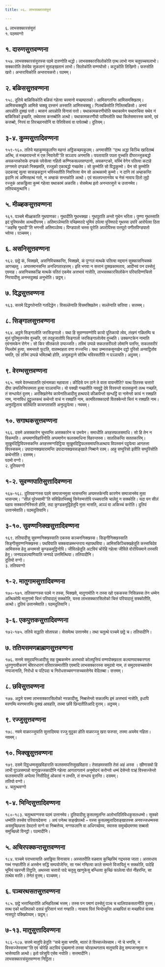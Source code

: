 ```yaml
---
title: ०६. लाभसक्कारसंयुत्तं

---
```

६. लाभसक्कारसंयुत्तं  
१. पठमवग्गो  


## १. दारुणसुत्तवण्णना

१५७. लाभसक्कारसंयुत्तस्स पठमे दारुणोति थद्धो। लाभसक्कारसिलोकोति एत्थ लाभो नाम चतुपच्चयलाभो। सक्कारोति तेसंयेव सुकतानं सुसङ्खतानं लाभो। सिलोकोति वण्णघोसो। कटुकोति तिखिणो। फरुसोति खरो। अन्तरायिकोति अन्तरायकरो। पठमम्।  


## २. बळिससुत्तवण्णना

१५८. दुतिये बाळिसिकोति बळिसं गहेत्वा चरमानो मच्छघातको। आमिसगतन्ति आमिसमक्खितम्। आमिसचक्खूति आमिसे चक्खु दस्सनं अस्साति आमिसचक्खु। गिलबळिसोति गिलितबळिसो। अनयं आपन्नोति दुक्खं पत्तो। ब्यसनं आपन्नोति विनासं पत्तो। यथाकामकरणीयोति यथाकामेन यथारुचिया यथेव नं बाळिसिको इच्छति, तथेवस्स कत्तब्बोति अत्थो। यथाकामकरणीयो पापिमतोति यथा किलेसमारस्स कामो, एवं कत्तब्बो, निरयं वा तिरच्छानयोनिं वा पेत्तिविसयं वा पापेतब्बो। दुतियम्।  


## ३-४. कुम्मसुत्तादिवण्णना

१५९-१६०. ततिये महाकुम्मकुलन्ति महन्तं अट्ठिकच्छपकुलम्। अगमासीति ‘‘एत्थ अद्धा किञ्चि खादितब्बं अत्थि, तं मच्छरायन्तो मं एस निवारेती’’ति सञ्ञाय अगमासि। पपतायाति पपता वुच्चति दीघरज्जुकबद्धो अयकन्तकोसके दण्डकं पवेसेत्वा गहितो कण्णिकसल्लसण्ठानो, अयकण्टको, यस्मिं वेगेन पतित्वा कटाहे लग्गमत्ते दण्डको निक्खमति, रज्जुको एकाबद्धो गच्छतेव। सो कुम्मोति सो विद्धकुम्मो। येन सो कुम्मोति उदकसद्दं सुत्वा सासङ्कट्ठानं भविस्सतीति निवत्तित्वा येन सो अत्थकामो कुम्मो। न दानि त्वं अम्हाकन्ति इदानि त्वं अमित्तहत्थं गतो, न अम्हाकं सन्तकोति अत्थो। एवं सल्लपन्तानंयेव च नेसं नावाय ठितो लुद्दो रज्जुकं आकड्ढित्वा कुम्मं गहेत्वा यथाकामं अकासि। सेसमेत्थ इतो अनन्तरसुत्ते च उत्तानमेव। ततियचतुत्थानि।  


## ५. मीळ्हकसुत्तवण्णना

१६१. पञ्चमे मीळ्हकाति गूथपाणका। गूथादीति गूथभक्खा। गूथपूराति अन्तो गूथेन भरिता। पुण्णा गूथस्साति इदं पुरिमस्सेव अत्थदीपनम्। अतिमञ्ञेय्याति पच्छिमपादे भूमियं ठपेत्वा पुरिमपादे गूथस्स उपरि आरोपेत्वा ठिता ‘‘अहम्हि गूथादी’’ति भणन्ती अतिमञ्ञेय्य। पिण्डपातो चस्स पूरोति अपरोपिस्स पत्तपूरो पणीतपिण्डपातो भवेय्य। पञ्चमम्।  


## ६. असनिसुत्तवण्णना

१६२. छट्ठे कं, भिक्खवे, असनिविचक्कन्ति, भिक्खवे, कं पुग्गलं मत्थके पतित्वा मद्दमानं सुक्कासनिचक्कं आगच्छतु । अप्पत्तमानसन्ति अनधिगतारहत्तम्। इति भगवा न सत्तानं दुक्खकामताय, आदीनवं पन दस्सेतुं एवमाह। असनिचक्कञ्हि मत्थके पतितं एकमेव अत्तभावं नासेति, लाभसक्कारसिलोकेन परियादिण्णचित्तो निरयादीसु अनन्तदुक्खं अनुभोति। छट्ठम्।  


## ७. दिद्धसुत्तवण्णना

१६३. सत्तमे दिद्धगतेनाति गतदिद्धेन। विसल्लेनाति विसमक्खितेन। सल्लेनाति सत्तिया। सत्तमम्।  


## ८. सिङ्गालसुत्तवण्णना

१६४. अट्ठमे सिङ्गालोति जरसिङ्गालो। यथा हि सुवण्णवण्णोपि कायो पूतिकायो त्वेव, तंखणं गळितम्पि च मुत्तं पूतिमुत्तन्त्वेव वुच्चति, एवं तदहुजातोपि सिङ्गालो जरसिङ्गालोत्वेव वुच्चति। उक्कण्टकेन नामाति एवंनामकेन रोगेन। सो किर सीतकाले उप्पज्जति। तस्मिं उप्पन्ने सकलसरीरतो लोमानि पतन्ति, सकलसरीरं निल्लोमं हुत्वा, समन्ततो फुटति, वातब्भाहता वणा रुज्जन्ति। यथा उम्मत्तकसुनखेन दट्ठो पुरिसो अनवट्ठितोव भमति, एवं तस्मिं उप्पन्ने भमितब्बो होति, असुकट्ठाने सोत्थि भविस्सतीति न पञ्ञायति। अट्ठमम्।  


## ९. वेरम्भसुत्तवण्णना

१६५. नवमे वेरम्भवाताति एवंनामका महावाता। कीदिसे पन ठाने ते वाता वायन्तीति? यत्थ ठितस्स चत्तारो दीपा उप्पलिनिपत्तमत्ता हुत्वा पञ्ञायन्ति। यो पक्खी गच्छतीति नववुट्ठे देवे विरवन्तो वातसकुणो तत्थ गच्छति, तं सन्धायेतं वुत्तम्। अरक्खितेनेव कायेनातिआदीसु हत्थपादे कीळापेन्तो खन्धट्ठिं वा नामेन्तो कायं न रक्खति नाम, नानाविधं दुट्ठुल्लकथं कथेन्तो वाचं न रक्खति नाम, कामवितक्कादयो वितक्केन्तो चित्तं न रक्खति नाम। अनुपट्ठिताय सतियाति कायगतासतिं अनुपट्ठपेत्वा। नवमम्।  


## १०. सगाथकसुत्तवण्णना

१६६. दसमे असक्कारेन चूभयन्ति असक्कारेन च उभयेन। समाधीति अरहत्तफलसमाधि। सो हि तेन न विकम्पति। अप्पमाणविहारिनोति अप्पमाणेन फलसमाधिना विहरन्तस्स। साततिकन्ति सततकारिम्। सुखुमंदिट्ठिविपस्सकन्ति अरहत्तमग्गदिट्ठिया सुखुमदिट्ठिफलसमापत्तिअत्थाय विपस्सनं पट्ठपेत्वा आगतत्ता विपस्सकम्। उपादानक्खयारामन्ति उपादानक्खयसङ्खाते निब्बाने रतम्। आहु सप्पुरिसो इतीति सप्पुरिसोति कथेन्तीति। दसमम्।  
पठमो वग्गो।  
२. दुतियवग्गो  


## १-२. सुवण्णपातिसुत्तादिवण्णना

१६७-१६८. दुतियवग्गस्स पठमे सम्पजानमुसा भासन्तन्ति अप्पमत्तकेनपि कारणेन सम्पजानमेव मुसा भासन्तम्। ‘‘सीलं पूरेस्सामी’’ति संविहितभिक्खुं सिनेरुमत्तोपि पच्चयरासि चालेतुं न सक्कोति। यदा पन सीलं पहाय सक्कारनिस्सितो होति, तदा कुण्डकमुट्ठिहेतुपि मुसा भासति, अञ्ञं वा अकिच्चं करोति। दुतियं उत्तानमेवाति। पठमदुतियानि।  


## ३-१०. सुवण्णनिक्खसुत्तादिवण्णना

१६९. ततियादीसु सुवण्णनिक्खस्साति एकस्स कञ्चननिक्खस्स। सिङ्गीनिक्खस्साति सिङ्गीसुवण्णनिक्खस्स। पथवियाति चक्कवाळब्भन्तराय महापथविया। आमिसकिञ्चिक्खहेतूति कस्सचिदेव आमिसस्स हेतु अन्तमसो कुण्डकमुट्ठिनोपि। जीवितहेतूति अटवियं चोरेहि गहेत्वा जीविते वोरोपियमाने तस्सपि हेतु। जनपदकल्याणियाति जनपदे उत्तमित्थिया। ततियादीनि।  
दुतियो वग्गो।  
३. ततियवग्गो  


## १-२. मातुगामसुत्तादिवण्णना

१७०-१७१. ततियवग्गस्स पठमे न तस्स, भिक्खवे, मातुगामोति न तस्स रहो एककस्स निसिन्नस्स तेन धम्मेन अत्थिकोपि मातुगामो चित्तं परियादातुं सक्कोति, यस्स लाभसक्कारसिलोको चित्तं परियादातुं सक्कोतीति, अत्थो। दुतियं उत्तानमेवाति। पठमदुतियानि।  


## ३-६. एकपुत्तकसुत्तादिवण्णना

१७२-१७५. ततिये सद्धाति सोतापन्ना। सेसमेत्थ उत्तानमेव। तथा चतुत्थे पञ्चमे छट्ठे च। ततियादीनि।  


## ७. ततियसमणब्राह्मणसुत्तवण्णना

१७६. सत्तमे समुदयन्तिआदीसु सह पुब्बकम्मेन अत्तभावो कोलपुत्तियं वण्णपोक्खरता कल्याणवाक्करणता धुतगुणावीकरणं चीवरधारणं परिवारसम्पत्तीति एवमादि लाभसक्कारस्स समुदयो नाम, तं समुदयसच्चवसेन नप्पजानाति, निरोधो च पटिपदा च निरोधसच्चमग्गसच्चवसेनेव वेदितब्बा। सत्तमम्।  


## ८. छविसुत्तवण्णना

१७७. अट्ठमे यस्मा लाभसक्कारसिलोको नरकादीसु, निब्बत्तेन्तो सकलम्पि इमं अत्तभावं नासेति, इधापि मरणम्पि मरणमत्तम्पि दुक्खं आवहति, तस्मा छविं छिन्दतीतिआदि वुत्तम्। अट्ठमम्।  


## ९. रज्जुसुत्तवण्णना

१७८. नवमे वाळरज्जुयाति सुत्तादिमया रज्जु मुदुका होति वाळरज्जु खरा फरुसा, तस्मा अयमेव गहिता। नवमम्।  


## १०. भिक्खुसुत्तवण्णना

१७९. दसमे दिट्ठधम्मसुखविहाराति फलसमापत्तिसुखविहारा। तेसाहमस्साति तेसं अहं अस्स । खीणासवो हि लाभी पुञ्ञसम्पन्नो यागुखज्जकादीनि गहेत्वा आगतागतानं अनुमोदनं करोन्तो धम्मं देसेन्तो पञ्हं विस्सज्जेन्तो फलसमापत्तिं अप्पेत्वा निसीदितुं ओकासं न लभति, तं सन्धाय वुत्तन्ति। दसमम्।  
ततियो वग्गो।  
४. चतुत्थवग्गो  


## १-४. भिन्दिसुत्तादिवण्णना

१८०-१८३. चतुत्थवग्गस्स पठमं उत्तानमेव। दुतियादीसु कुसलमूलन्ति अलोभादितिविधकुसलधम्मो। सुक्को धम्मोति तस्सेव परियायदेसना । अयं पनेत्थ सङ्खेपत्थो – यस्स कुसलमूलादिसङ्खातस्स अनवज्जधम्मस्स असमुच्छिन्नत्ता देवदत्तो सग्गे वा निब्बत्तेय्य, मग्गफलानि वा अधिगच्छेय्य, स्वास्स समुच्छेदमगमा सब्बसो समुच्छिन्नो विनट्ठो। पठमादीनि।  


## ५. अचिरपक्कन्तसुत्तवण्णना

१८४. पञ्चमे पराभवायाति अवड्ढिया विनासाय। अस्सतरीति वळवाय कुच्छिस्मिं गद्रभस्स जाता। अत्तवधाय गब्भं गण्हातीति तं अस्सेन सद्धिं सम्पयोजेन्ति, सा गब्भं गण्हित्वा काले सम्पत्ते विजायितुं न सक्कोति, पादेहि भूमियं पहरन्ती तिट्ठति, अथस्सा चत्तारो पादे चतूसु खाणुकेसु बन्धित्वा कुच्छिं फालेत्वा पोतं नीहरन्ति, सा तत्थेव मरति। तेनेतं वुत्तम्। पञ्चमम्।  


## ६. पञ्चरथसतसुत्तवण्णना

१८५. छट्ठे भत्ताभिहारोति अभिहरितब्बं भत्तम्। तस्स पन पमाणं दस्सेतुं पञ्च च थालिपाकसतानीति वुत्तम्। तत्थ एको थालिपाको दसन्नं पुरिसानं भत्तं गण्हाति। नासाय पित्तं भिन्देय्युन्ति अच्छपित्तं वा मच्छपित्तं वास्स नासपुटे पक्खिपेय्यम्। छट्ठम्।  


## ७-१३. मातुसुत्तादिवण्णना

१८६-१८७. सत्तमे मातुपि हेतूति ‘‘सचे मुसा भणसि, मातरं ते विस्सज्जेस्साम। नो चे भणसि, न विस्सज्जेस्सामा’’ति एवं चोरेहि अटवियं पुच्छमानो तस्सा चोरहत्थगताय मातुयापि हेतु सम्पजानमुसा न भासेय्याति अत्थो। इतो परेसुपि एसेव नयोति। सत्तमादीनि।  
लाभसक्कारसंयुत्तवण्णना निट्ठिता।  